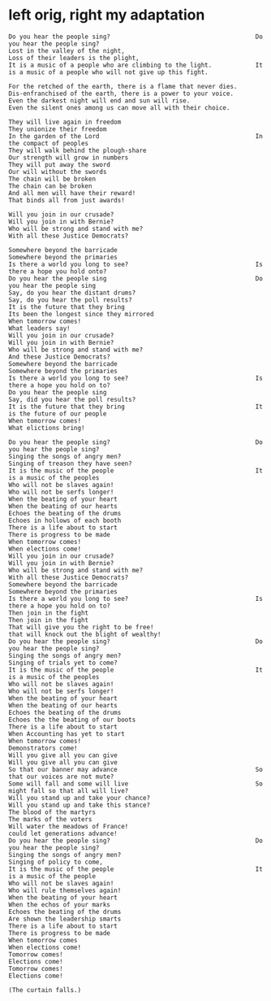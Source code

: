 # left orig, right my adaptation

    Do you hear the people sing?                                        Do you hear the people sing?
    Lost in the valley of the night,                                    Loss of their leaders is the plight,
    It is a music of a people who are climbing to the light.            It is a music of a people who will not give up this fight.

    For the retched of the earth, there is a flame that never dies.     Dis-enfranchised of the earth, there is a power to your voice.
    Even the darkest night will end and sun will rise.                  Even the silent ones among us can move all with their choice.

    They will live again in freedom                                     They unionize their freedom
    In the garden of the Lord                                           In the compact of peoples
    They will walk behind the plough-share                              Our strength will grow in numbers
    They will put away the sword                                        Our will without the swords
    The chain will be broken                                            The chain can be broken
    And all men will have their reward!                                 That binds all from just awards!

    Will you join in our crusade?                                       Will you join in with Bernie?
    Who will be strong and stand with me?                               With all these Justice Democrats?

    Somewhere beyond the barricade                                      Somewhere beyond the primaries
    Is there a world you long to see?                                   Is there a hope you hold onto?
    Do you hear the people sing                                         Do you hear the people sing
    Say, do you hear the distant drums?                                 Say, do you hear the poll results?
    It is the future that they bring                                    Its been the longest since they mirrored
    When tomorrow comes!                                                What leaders say!
    Will you join in our crusade?                                       Will you join in with Bernie?
    Who will be strong and stand with me?                               And these Justice Democrats?
    Somewhere beyond the barricade                                      Somewhere beyond the primaries
    Is there a world you long to see?                                   Is there a hope you hold on to?
    Do you hear the people sing                                         Say, did you hear the poll results?
    It is the future that they bring                                    It is the future of our people
    When tomorrow comes!                                                What elictions bring!

    Do you hear the people sing?                                        Do you hear the people sing?
    Singing the songs of angry men?                                     Singing of treason they have seen?
    It is the music of the people                                       It is a music of the peoples
    Who will not be slaves again!                                       Who will not be serfs longer!
    When the beating of your heart                                      When the beating of our hearts
    Echoes the beating of the drums                                     Echoes in hollows of each booth
    There is a life about to start                                      There is progress to be made
    When tomorrow comes!                                                When elections come!
    Will you join in our crusade?                                       Will you join in with Bernie?
    Who will be strong and stand with me?                               With all these Justice Democrats?
    Somewhere beyond the barricade                                      Somewhere beyond the primaries
    Is there a world you long to see?                                   Is there a hope you hold on to?
    Then join in the fight                                              Then join in the fight
    That will give you the right to be free!                            that will knock out the blight of wealthy!
    Do you hear the people sing?                                        Do you hear the people sing?
    Singing the songs of angry men?                                     Singing of trials yet to come?
    It is the music of the people                                       It is a music of the peoples
    Who will not be slaves again!                                       Who will not be serfs longer!
    When the beating of your heart                                      When the beating of our hearts
    Echoes the beating of the drums                                     Echoes the the beating of our boots
    There is a life about to start                                      When Accounting has yet to start
    When tomorrow comes!                                                Demonstrators come!
    Will you give all you can give                                      Will you give all you can give
    So that our banner may advance                                      So that our voices are not mute?
    Some will fall and some will live                                   So might fall so that all will live?
    Will you stand up and take your chance?                             Will you stand up and take this stance?
    The blood of the martyrs                                            The marks of the voters
    Will water the meadows of France!                                   could let generations advance!
    Do you hear the people sing?                                        Do you hear the people sing?
    Singing the songs of angry men?                                     Singing of policy to come,
    It is the music of the people                                       It is a music of the people
    Who will not be slaves again!                                       Who will rule themselves again!
    When the beating of your heart                                      When the echos of your marks
    Echoes the beating of the drums                                     Are shown the leadership smarts
    There is a life about to start                                      There is progress to be made
    When tomorrow comes                                                 When elections come!
    Tomorrow comes!                                                     Elections come!
    Tomorrow comes!                                                     Elections come!

    (The curtain falls.)